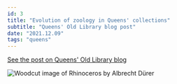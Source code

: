 ```yaml
---
id: 3
title: "Evolution of zoology in Queens' collections"
subtitle: "Queens' Old Library blog post"
date: "2021.12.09"
tags: "queens"
---
```

[See the post on Queens' Old Library blog](https://queenslib.wordpress.com/2021/12/09/evolution-of-zoology-in-queens-collections/)

![Woodcut image of Rhinoceros by Albrecht Dürer](https://queenslib.files.wordpress.com/2021/08/rhino-1.jpg)